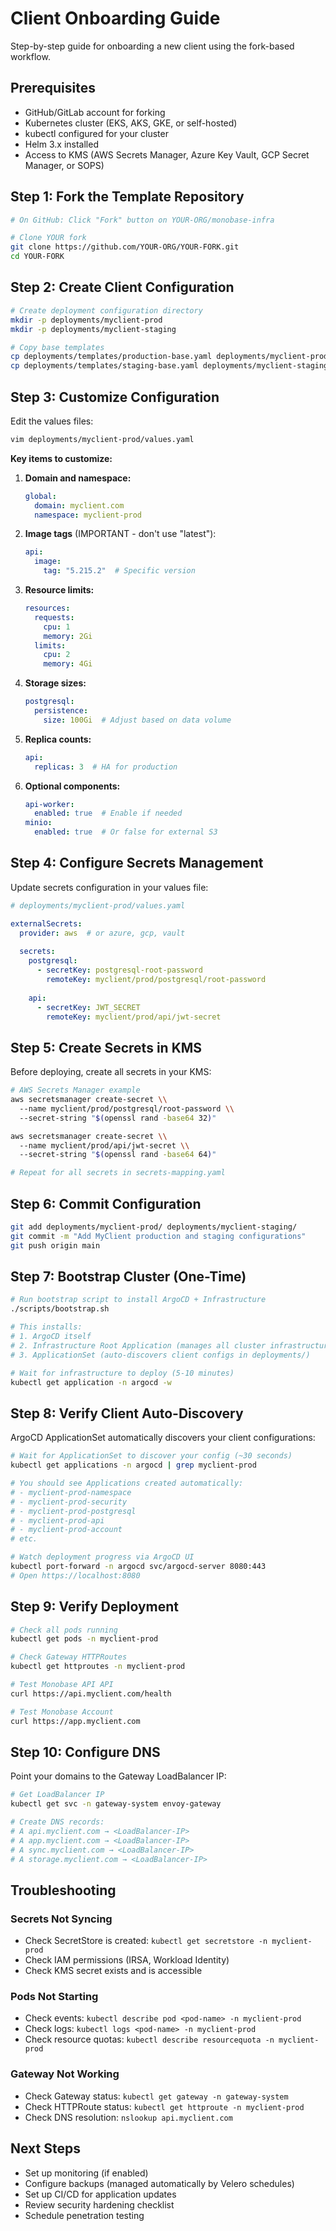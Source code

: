 # Client Onboarding Guide

Step-by-step guide for onboarding a new client using the fork-based workflow.

## Prerequisites

- GitHub/GitLab account for forking
- Kubernetes cluster (EKS, AKS, GKE, or self-hosted)
- kubectl configured for your cluster
- Helm 3.x installed
- Access to KMS (AWS Secrets Manager, Azure Key Vault, GCP Secret Manager, or SOPS)

## Step 1: Fork the Template Repository

```bash
# On GitHub: Click "Fork" button on YOUR-ORG/monobase-infra

# Clone YOUR fork
git clone https://github.com/YOUR-ORG/YOUR-FORK.git
cd YOUR-FORK
```

## Step 2: Create Client Configuration

```bash
# Create deployment configuration directory
mkdir -p deployments/myclient-prod
mkdir -p deployments/myclient-staging

# Copy base templates
cp deployments/templates/production-base.yaml deployments/myclient-prod/values.yaml
cp deployments/templates/staging-base.yaml deployments/myclient-staging/values.yaml
```

## Step 3: Customize Configuration

Edit the values files:

```bash
vim deployments/myclient-prod/values.yaml
```

**Key items to customize:**

1. **Domain and namespace:**
   ```yaml
   global:
     domain: myclient.com
     namespace: myclient-prod
   ```

2. **Image tags** (IMPORTANT - don't use "latest"):
   ```yaml
   api:
     image:
       tag: "5.215.2"  # Specific version
   ```

3. **Resource limits:**
   ```yaml
   resources:
     requests:
       cpu: 1
       memory: 2Gi
     limits:
       cpu: 2
       memory: 4Gi
   ```

4. **Storage sizes:**
   ```yaml
   postgresql:
     persistence:
       size: 100Gi  # Adjust based on data volume
   ```

5. **Replica counts:**
   ```yaml
   api:
     replicas: 3  # HA for production
   ```

6. **Optional components:**
   ```yaml
   api-worker:
     enabled: true  # Enable if needed
   minio:
     enabled: true  # Or false for external S3
   ```

## Step 4: Configure Secrets Management

Update secrets configuration in your values file:

```yaml
# deployments/myclient-prod/values.yaml

externalSecrets:
  provider: aws  # or azure, gcp, vault
  
  secrets:
    postgresql:
      - secretKey: postgresql-root-password
        remoteKey: myclient/prod/postgresql/root-password
    
    api:
      - secretKey: JWT_SECRET
        remoteKey: myclient/prod/api/jwt-secret
```

## Step 5: Create Secrets in KMS

Before deploying, create all secrets in your KMS:

```bash
# AWS Secrets Manager example
aws secretsmanager create-secret \\
  --name myclient/prod/postgresql/root-password \\
  --secret-string "$(openssl rand -base64 32)"

aws secretsmanager create-secret \\
  --name myclient/prod/api/jwt-secret \\
  --secret-string "$(openssl rand -base64 64)"

# Repeat for all secrets in secrets-mapping.yaml
```

## Step 6: Commit Configuration

```bash
git add deployments/myclient-prod/ deployments/myclient-staging/
git commit -m "Add MyClient production and staging configurations"
git push origin main
```

## Step 7: Bootstrap Cluster (One-Time)

```bash
# Run bootstrap script to install ArgoCD + Infrastructure
./scripts/bootstrap.sh

# This installs:
# 1. ArgoCD itself
# 2. Infrastructure Root Application (manages all cluster infrastructure)
# 3. ApplicationSet (auto-discovers client configs in deployments/)

# Wait for infrastructure to deploy (5-10 minutes)
kubectl get application -n argocd -w
```

## Step 8: Verify Client Auto-Discovery

ArgoCD ApplicationSet automatically discovers your client configurations:

```bash
# Wait for ApplicationSet to discover your config (~30 seconds)
kubectl get applications -n argocd | grep myclient-prod

# You should see Applications created automatically:
# - myclient-prod-namespace
# - myclient-prod-security
# - myclient-prod-postgresql
# - myclient-prod-api
# - myclient-prod-account
# etc.

# Watch deployment progress via ArgoCD UI
kubectl port-forward -n argocd svc/argocd-server 8080:443
# Open https://localhost:8080
```

## Step 9: Verify Deployment

```bash
# Check all pods running
kubectl get pods -n myclient-prod

# Check Gateway HTTPRoutes
kubectl get httproutes -n myclient-prod

# Test Monobase API API
curl https://api.myclient.com/health

# Test Monobase Account
curl https://app.myclient.com
```

## Step 10: Configure DNS

Point your domains to the Gateway LoadBalancer IP:

```bash
# Get LoadBalancer IP
kubectl get svc -n gateway-system envoy-gateway

# Create DNS records:
# A api.myclient.com → <LoadBalancer-IP>
# A app.myclient.com → <LoadBalancer-IP>
# A sync.myclient.com → <LoadBalancer-IP>
# A storage.myclient.com → <LoadBalancer-IP>
```

## Troubleshooting

### Secrets Not Syncing
- Check SecretStore is created: `kubectl get secretstore -n myclient-prod`
- Check IAM permissions (IRSA, Workload Identity)
- Check KMS secret exists and is accessible

### Pods Not Starting
- Check events: `kubectl describe pod <pod-name> -n myclient-prod`
- Check logs: `kubectl logs <pod-name> -n myclient-prod`
- Check resource quotas: `kubectl describe resourcequota -n myclient-prod`

### Gateway Not Working
- Check Gateway status: `kubectl get gateway -n gateway-system`
- Check HTTPRoute status: `kubectl get httproute -n myclient-prod`
- Check DNS resolution: `nslookup api.myclient.com`

## Next Steps

- Set up monitoring (if enabled)
- Configure backups (managed automatically by Velero schedules)
- Set up CI/CD for application updates
- Review security hardening checklist
- Schedule penetration testing
